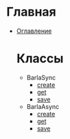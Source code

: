 # Главная
- [Оглавление](/)
  # Классы
    - BarlaSync
      - [create](./sync/create.md)
      - [get](./sync/get.md)
      - [save](./sync/save.md)
    - BarlaAsync
      - [create](./async/create.md)
      - [get](./async/get.md)
      - [save](./async/save.md)